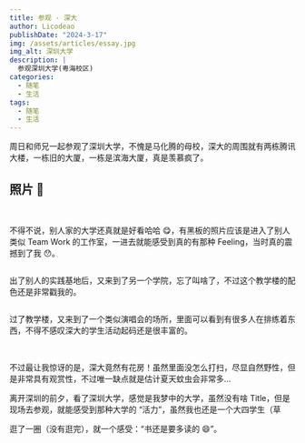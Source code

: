 ```yaml
---
title: 参观 · 深大
author: Licodeao
publishDate: "2024-3-17"
img: /assets/articles/essay.jpg
img_alt: 深圳大学
description: |
  参观深圳大学(粤海校区)
categories:
  - 随笔
  - 生活
tags:
  - 随笔
  - 生活
---
```


周日和师兄一起参观了深圳大学，不愧是马化腾的母校，深大的周围就有两栋腾讯大楼，一栋旧的大厦，一栋是滨海大厦，真是羡慕疯了。

## 照片 📸

<img src="https://typora-licodeao.oss-cn-guangzhou.aliyuncs.com/typoraImg/door.jpeg" alt="" />

<img src="https://typora-licodeao.oss-cn-guangzhou.aliyuncs.com/typoraImg/D2170D6C-16D0-4CF1-B0C2-FC1F287932EA_1_105_c.jpeg" alt=""/>

<img src="https://typora-licodeao.oss-cn-guangzhou.aliyuncs.com/typoraImg/DE7FFFED-7F2B-4DF5-A1C6-923A5C310DE5_1_105_c.jpeg" alt="" />

<img src="https://typora-licodeao.oss-cn-guangzhou.aliyuncs.com/typoraImg/83D987BE-9C0A-4D2A-91D0-6B93735FE1FC_1_105_c.jpeg" alt="" />

不得不说，别人家的大学还真就是好看哈哈 😋，有黑板的照片应该是进入了别人类似 Team Work 的工作室，一进去就能感受到真的有那种 Feeling，当时真的震撼到了我 😯。

<img src="https://typora-licodeao.oss-cn-guangzhou.aliyuncs.com/typoraImg/483AA3B5-F340-4682-BBD2-AA507546C47C_1_105_c.jpeg" alt="" />

出了别人的实践基地后，又来到了另一个学院，忘了叫啥了，不过这个教学楼的配色还是非常戳我的。

<img src="https://typora-licodeao.oss-cn-guangzhou.aliyuncs.com/typoraImg/7BC8CE52-3CBF-469C-BB21-89D870110CB4_1_105_c.jpeg" alt="" />

过了教学楼，又来到了一个类似演唱会的场所，里面可以看到有很多人在排练着东西，不得不感叹深大的学生活动起码还是很丰富的。

<img src="https://typora-licodeao.oss-cn-guangzhou.aliyuncs.com/typoraImg/403A48D4-05E2-47C6-AB78-0C7BB3A72EF5_1_105_c.jpeg" alt="" />

<img src="https://typora-licodeao.oss-cn-guangzhou.aliyuncs.com/typoraImg/7A609D63-DF5F-4421-A725-CED0E2FFB1A7_1_105_c.jpeg" alt="" />

不过最让我惊讶的是，深大竟然有花房！虽然里面没怎么打扫，尽显自然野性，但是非常具有观赏性，不过唯一缺点就是估计夏天蚊虫会非常多...

离开深圳的前夕，看了深圳大学，感觉是我梦中的大学，虽然没有啥 Title，但是现场去参观，就能感受到那种大学的 “活力”，虽然我也还是一个大四学生（草

逛了一圈（没有逛完），就一个感受：“书还是要多读的 😄”。
